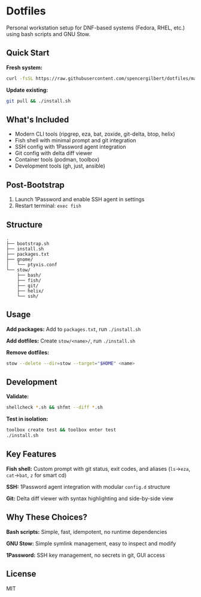 # Dotfiles

Personal workstation setup for DNF-based systems (Fedora, RHEL, etc.) using bash scripts and GNU Stow.

## Quick Start

**Fresh system:**
```bash
curl -fsSL https://raw.githubusercontent.com/spencergilbert/dotfiles/main/bootstrap.sh | bash
```

**Update existing:**
```bash
git pull && ./install.sh
```

## What's Included

- Modern CLI tools (ripgrep, eza, bat, zoxide, git-delta, btop, helix)
- Fish shell with minimal prompt and git integration
- SSH config with 1Password agent integration
- Git config with delta diff viewer
- Container tools (podman, toolbox)
- Development tools (gh, just, ansible)

## Post-Bootstrap

1. Launch 1Password and enable SSH agent in settings
2. Restart terminal: `exec fish`

## Structure

```
.
├── bootstrap.sh
├── install.sh
├── packages.txt
├── gnome/
│   └── ptyxis.conf
└── stow/
    ├── bash/
    ├── fish/
    ├── git/
    ├── helix/
    └── ssh/
```

## Usage

**Add packages:** Add to `packages.txt`, run `./install.sh`

**Add dotfiles:** Create `stow/<name>/`, run `./install.sh`

**Remove dotfiles:**
```bash
stow --delete --dir=stow --target="$HOME" <name>
```

## Development

**Validate:**
```bash
shellcheck *.sh && shfmt --diff *.sh
```

**Test in isolation:**
```bash
toolbox create test && toolbox enter test
./install.sh
```

## Key Features

**Fish shell:** Custom prompt with git status, exit codes, and aliases (`ls`→`eza`, `cat`→`bat`, `z` for smart cd)

**SSH:** 1Password agent integration with modular `config.d` structure

**Git:** Delta diff viewer with syntax highlighting and side-by-side view

## Why These Choices?

**Bash scripts:** Simple, fast, idempotent, no runtime dependencies

**GNU Stow:** Simple symlink management, easy to inspect and modify

**1Password:** SSH key management, no secrets in git, GUI access

## License

MIT
